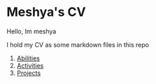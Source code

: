# Meshya's  CV

Hello, Im meshya

I hold my CV as some markdown files in this repo

1. [Abilities](/Abilities/README.md)
2. [Activities](/Activities/README.md)
3. [Projects](/Projects/README.md)
